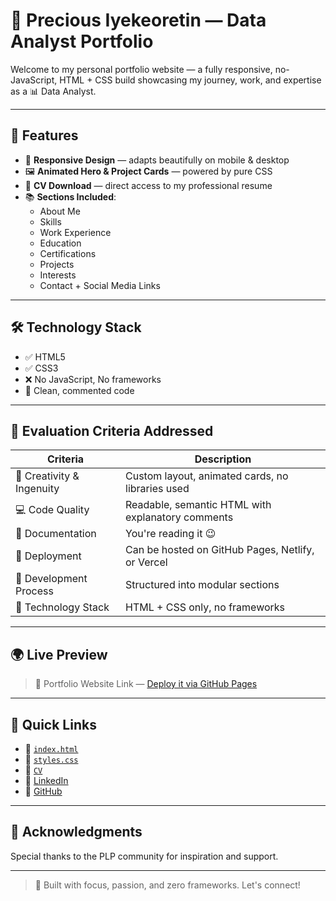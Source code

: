 # 🎯 Precious Iyekeoretin — Data Analyst Portfolio

Welcome to my personal portfolio website — a fully responsive, no-JavaScript, HTML + CSS build showcasing my journey, work, and expertise as a 📊 Data Analyst.

---

## 🚀 Features

- 📱 **Responsive Design** — adapts beautifully on mobile & desktop
- 🖼️ **Animated Hero & Project Cards** — powered by pure CSS
- 📄 **CV Download** — direct access to my professional resume
- 📚 **Sections Included**:
  - About Me
  - Skills
  - Work Experience
  - Education
  - Certifications
  - Projects
  - Interests
  - Contact + Social Media Links

---

## 🛠️ Technology Stack

- ✅ HTML5
- ✅ CSS3
- ❌ No JavaScript, No frameworks
- 🧼 Clean, commented code

---

## 🧪 Evaluation Criteria Addressed

| Criteria                 | Description |
|--------------------------|-------------|
| 🎨 Creativity & Ingenuity | Custom layout, animated cards, no libraries used |
| 💻 Code Quality           | Readable, semantic HTML with explanatory comments |
| 📄 Documentation          | You're reading it 😉 |
| 🚢 Deployment             | Can be hosted on GitHub Pages, Netlify, or Vercel |
| 🔁 Development Process    | Structured into modular sections |
| 🧰 Technology Stack       | HTML + CSS only, no frameworks |

---

## 🌍 Live Preview

> 📡 Portfolio Website Link — [Deploy it via GitHub Pages](https://predeanalyst.github.io/Precious-Iyekeoretin-s-Portfolio/)

---

## 📎 Quick Links

- 📂 [`index.html`](./index.html)
- 🎨 [`styles.css`](./styles.css)
- 📄 [`CV`](./Precious-Benjamin-Iyekeoretin-CV.pdf)
- 🔗 [LinkedIn](https://linkedin.com/in/precious-iyekeoretin-sap-fico-bw-cpm-9b473b24a)
- 🐙 [GitHub](https://github.com/predeanalyst)

---

## 🙏 Acknowledgments

Special thanks to the PLP community for inspiration and support.

---

> 🔐 Built with focus, passion, and zero frameworks. Let's connect!
